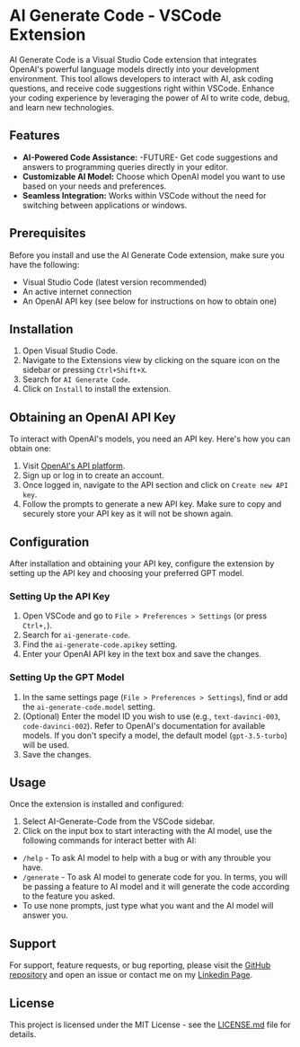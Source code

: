 # AI Generate Code - VSCode Extension

AI Generate Code is a Visual Studio Code extension that integrates OpenAI's powerful language models directly into your development environment. This tool allows developers to interact with AI, ask coding questions, and receive code suggestions right within VSCode. Enhance your coding experience by leveraging the power of AI to write code, debug, and learn new technologies.

## Features

- **AI-Powered Code Assistance:** -FUTURE- Get code suggestions and answers to programming queries directly in your editor.
- **Customizable AI Model:** Choose which OpenAI model you want to use based on your needs and preferences.
- **Seamless Integration:** Works within VSCode without the need for switching between applications or windows.

## Prerequisites

Before you install and use the AI Generate Code extension, make sure you have the following:

- Visual Studio Code (latest version recommended)
- An active internet connection
- An OpenAI API key (see below for instructions on how to obtain one)

## Installation

1. Open Visual Studio Code.
2. Navigate to the Extensions view by clicking on the square icon on the sidebar or pressing `Ctrl+Shift+X`.
3. Search for `AI Generate Code`.
4. Click on `Install` to install the extension.

## Obtaining an OpenAI API Key

To interact with OpenAI's models, you need an API key. Here's how you can obtain one:

1. Visit [OpenAI's API platform](https://platform.openai.com/signup).
2. Sign up or log in to create an account.
3. Once logged in, navigate to the API section and click on `Create new API key`.
4. Follow the prompts to generate a new API key. Make sure to copy and securely store your API key as it will not be shown again.

## Configuration

After installation and obtaining your API key, configure the extension by setting up the API key and choosing your preferred GPT model.

### Setting Up the API Key

1. Open VSCode and go to `File > Preferences > Settings` (or press `Ctrl+,`).
2. Search for `ai-generate-code`.
3. Find the `ai-generate-code.apikey` setting.
4. Enter your OpenAI API key in the text box and save the changes.

### Setting Up the GPT Model

1. In the same settings page (`File > Preferences > Settings`), find or add the `ai-generate-code.model` setting.
2. (Optional) Enter the model ID you wish to use (e.g., `text-davinci-003`, `code-davinci-002`). Refer to OpenAI's documentation for available models. If you don't specify a model, the default model (`gpt-3.5-turbo`) will be used.
3. Save the changes.

## Usage

Once the extension is installed and configured:

1. Select AI-Generate-Code from the VSCode sidebar.
2. Click on the input box to start interacting with the AI model, use the following commands for interact better with AI:

- `/help` - To ask AI model to help with a bug or with any throuble you have.
- `/generate` - To ask AI model to generate code for you. In terms, you will be passing a feature to AI model and it will generate the code according to the feature you asked.
- To use none prompts, just type what you want and the AI model will answer you.

## Support

For support, feature requests, or bug reporting, please visit the [GitHub repository](https://github.com/your-github-repo/ai-generate-code) and open an issue or contact me on my [Linkedin Page](https://www.linkedin.com/in/gersonrp/).

## License

This project is licensed under the MIT License - see the [LICENSE.md](LICENSE.md) file for details.
